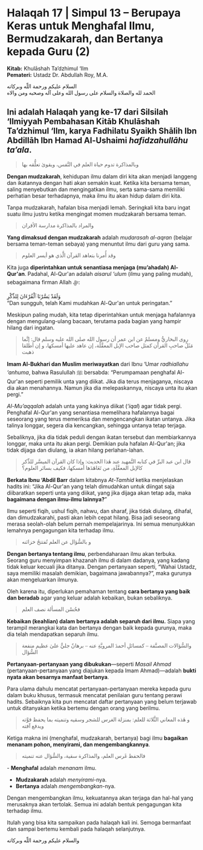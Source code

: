 # Halaqah 17 | Simpul 13 – Berupaya Keras untuk Menghafal Ilmu, Bermudzakarah, dan Bertanya kepada Guru (2)
**Kitab:** Khulāshah Ta’dzhimul ‘Ilm  
**Pemateri:** Ustadz Dr. Abdullah Roy, M.A.  

<span dir="rtl" style="text-align:right; font-family:'Scheherazade',serif;">السلام عليكم ورحمة اللّه وبركاته</span>  
<span dir="rtl" style="text-align:right; font-family:'Scheherazade',serif;">الحمد لله والصلاة والسلام على رسول الله وعلى آله وصحبه ومن والاه</span>  

<span style="text-align:justify;">Ini adalah Halaqah yang ke-17 dari Silsilah ‘Ilmiyyah Pembahasan Kitāb Khulāshah Ta’dzhimul ‘Ilm, karya Fadhilatu Syaikh Shālih Ibn Abdillāh Ibn Hamad Al-Ushaimi *hafidzahullāhu ta’ala*.</span>  
---

> <span dir="rtl" style="text-align:right; font-family:'Scheherazade',serif;">وبالمذاكرة تدوم حياة العلم في النَّفس، ويقوىٰ تعلُّقه بها</span>  

<span style="text-align:justify;">**Dengan mudzakarah**, kehidupan ilmu dalam diri kita akan menjadi langgeng dan ikatannya dengan hati akan semakin kuat. Ketika kita bersama teman, saling menyebutkan dan mengingatkan ilmu, serta sama-sama memiliki perhatian besar terhadapnya, maka ilmu itu akan hidup dalam diri kita.</span>  

<span style="text-align:justify;">Tanpa mudzakarah, hafalan bisa menjadi lemah. Seringkali kita baru ingat suatu ilmu justru ketika mengingat momen mudzakarah bersama teman.</span>  

> <span dir="rtl" style="text-align:right; font-family:'Scheherazade',serif;">والمراد بالمذاكرة مدارسة الأقران</span>  

<span style="text-align:justify;">**Yang dimaksud dengan mudzakarah** adalah *mudarasah al-aqran* (belajar bersama teman-teman sebaya) yang menuntut ilmu dari guru yang sama.</span>  

> <span dir="rtl" style="text-align:right; font-family:'Scheherazade',serif;">وقد أُمرنا بتعاهد القرآن الَّذي هو أيسر العلوم</span>  

<span style="text-align:justify;">Kita juga **diperintahkan untuk senantiasa menjaga (mu’ahadah) Al-Qur'an**. Padahal, Al-Qur'an adalah *aisarul ‘ulum* (ilmu yang paling mudah), sebagaimana firman Allah ﷻ:</span>  

<span dir="rtl" style="text-align:right; font-family:'Scheherazade',serif;">وَلَقَدْ يَسَّرْنَا ٱلْقُرْءَانَ لِلذِّكْرِ</span>  
<span style="text-align:justify;">“Dan sungguh, telah Kami mudahkan Al-Qur'an untuk peringatan.”</span>  

<span style="text-align:justify;">Meskipun paling mudah, kita tetap diperintahkan untuk menjaga hafalannya dengan mengulang-ulang bacaan, terutama pada bagian yang hampir hilang dari ingatan.</span>  

> <span dir="rtl" style="text-align:right; font-family:'Scheherazade',serif;">روى البخاريُّ ومسلمٌ عن ابن عمر أن رسول الله صلى الله عليه وسلم قال: إنَّما مَثَلُ صاحبِ القرآن كمثل صاحب الإبل المعقَّلَة، إن عاهد عليها أمسكها، و إن أطلقا ذهبت</span>  

<span style="text-align:justify;">**Imam Al-Bukhari dan Muslim meriwayatkan** dari Ibnu ‘Umar *radhiallahu ‘anhuma*, bahwa Rasulullah ﷺ bersabda: “Perumpamaan penghafal Al-Qur'an seperti pemilik unta yang diikat. Jika dia terus menjaganya, niscaya dia akan menahannya. Namun jika dia melepaskannya, niscaya unta itu akan pergi.”</span>  

<span style="text-align:justify;">*Al-Mu’aqqalah* adalah unta yang kakinya diikat (*‘iqal*) agar tidak pergi. Penghafal Al-Qur'an yang senantiasa memelihara hafalannya bagai seseorang yang terus memeriksa dan mengencangkan ikatan untanya. Jika talinya longgar, segera dia kencangkan, sehingga untanya tetap terjaga.</span>  

<span style="text-align:justify;">Sebaliknya, jika dia tidak peduli dengan ikatan tersebut dan membiarkannya longgar, maka unta itu akan pergi. Demikian pula hafalan Al-Qur'an; jika tidak dijaga dan diulang, ia akan hilang perlahan-lahan.</span>  

> <span dir="rtl" style="text-align:right; font-family:'Scheherazade',serif;">قال ابن عبد البرِّ في كتابه التَّمهيد عند هٰذا الحديث: وإذا كان القرآن الميسَّر للذِّكر كالإبل المعقَّلَةِ، من تَعَاهَدَها أمسكها، فكيف بسائر العلوم؟</span>  

<span style="text-align:justify;">**Berkata Ibnu ‘Abdil Barr** dalam kitabnya *At-Tamhid* ketika menjelaskan hadits ini: “Jika Al-Qur'an yang telah dimudahkan untuk diingat saja diibaratkan seperti unta yang diikat, yang jika dijaga akan tetap ada, maka **bagaimana dengan ilmu-ilmu lainnya?**”</span>  

<span style="text-align:justify;">Ilmu seperti fiqih, ushul fiqih, nahwu, dan sharaf, jika tidak diulang, dihafal, dan dimudzakarahi, pasti akan lebih cepat hilang. Bisa jadi seseorang merasa seolah-olah belum pernah mempelajarinya. Ini semua menunjukkan lemahnya pengagungan kita terhadap ilmu.</span>  

> <span dir="rtl" style="text-align:right; font-family:'Scheherazade',serif;">و بالسُّؤال عن العلم تُفتتحُ خزائنه</span>  

<span style="text-align:justify;">**Dengan bertanya tentang ilmu**, perbendaharaan ilmu akan terbuka. Seorang guru menyimpan khazanah ilmu di dalam dadanya, yang kadang tidak keluar kecuali jika ditanya. Dengan pertanyaan seperti, “Wahai Ustadz, saya memiliki masalah demikian, bagaimana jawabannya?”, maka gurunya akan mengeluarkan ilmunya.</span>  

<span style="text-align:justify;">Oleh karena itu, diperlukan pemahaman tentang **cara bertanya yang baik dan beradab** agar yang keluar adalah kebaikan, bukan sebaliknya.</span>  

> <span dir="rtl" style="text-align:right; font-family:'Scheherazade',serif;">فحُسْن المسألة نصف العلم</span>  

<span style="text-align:justify;">**Kebaikan (keahlian) dalam bertanya adalah separuh dari ilmu.** Siapa yang terampil merangkai kata dan bertanya dengan baik kepada gurunya, maka dia telah mendapatkan separuh ilmu.</span>  

> <span dir="rtl" style="text-align:right; font-family:'Scheherazade',serif;">والسُّؤالات المصنَّفة – كمسائلِ أحمدَ المرويَّةِ عنه – برهانٌ جليٌّ علىٰ عظيم منفعة السُّؤال</span>  

<span style="text-align:justify;">**Pertanyaan-pertanyaan yang dibukukan**—seperti *Masail Ahmad* (pertanyaan-pertanyaan yang diajukan kepada Imam Ahmad)—adalah **bukti nyata akan besarnya manfaat bertanya**.</span>  

<span style="text-align:justify;">Para ulama dahulu mencatat pertanyaan-pertanyaan mereka kepada guru dalam buku khusus, termasuk mencatat penilaian guru tentang perawi hadits. Sebaiknya kita pun mencatat daftar pertanyaan yang belum terjawab untuk ditanyakan ketika bertemu dengan orang yang berilmu.</span>  

> <span dir="rtl" style="text-align:right; font-family:'Scheherazade',serif;">و هٰذه المعاني الثَّلاثة للعلم: بمنزلة الغرس للشجر وسقيه وتنميته بما يحفظ قوَّته ويدفع آفته</span>  

<span style="text-align:justify;">Ketiga makna ini (menghafal, mudzakarah, bertanya) bagi ilmu **bagaikan menanam pohon, menyirami, dan mengembangkannya**.</span>  

> <span dir="rtl" style="text-align:right; font-family:'Scheherazade',serif;">فالحفظ غَرس العلم، والمذاكرة سقية، والسُّؤال عنه تنميته</span>  

<span style="text-align:justify;">- **Menghafal** adalah *menanam* ilmu.  
- **Mudzakarah** adalah *menyirami*-nya.  
- **Bertanya** adalah *mengembangkan*-nya.</span>  

<span style="text-align:justify;">Dengan mengembangkan ilmu, kekuatannya akan terjaga dan hal-hal yang merusaknya akan tertolak. Semua ini adalah bentuk pengagungan kita terhadap ilmu.</span>  

<span style="text-align:justify;">Itulah yang bisa kita sampaikan pada halaqah kali ini. Semoga bermanfaat dan sampai bertemu kembali pada halaqah selanjutnya.</span>  

<span dir="rtl" style="text-align:right; font-family:'Scheherazade',serif;">والسلام عليكم ورحمة اللّه وبركاته</span>
